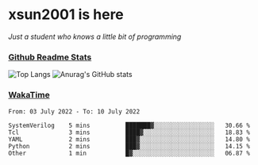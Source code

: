 # xsun2001 is here

*Just a student who knows a little bit of programming*

### [Github Readme Stats](https://github.com/anuraghazra/github-readme-stats)

![Top Langs](https://github-readme-stats.vercel.app/api/top-langs/?username=xsun2001&layout=compact&theme=radical) ![Anurag's GitHub stats](https://github-readme-stats.vercel.app/api?username=xsun2001&show_icons=true&theme=radical)

### [WakaTime](https://wakatime.com)

<!--START_SECTION:waka-->

```text
From: 03 July 2022 - To: 10 July 2022

SystemVerilog    5 mins          ███████▓░░░░░░░░░░░░░░░░░   30.66 %
Tcl              3 mins          ████▓░░░░░░░░░░░░░░░░░░░░   18.83 %
YAML             2 mins          ███▓░░░░░░░░░░░░░░░░░░░░░   14.80 %
Python           2 mins          ███▓░░░░░░░░░░░░░░░░░░░░░   14.15 %
Other            1 min           █▓░░░░░░░░░░░░░░░░░░░░░░░   06.87 %
```

<!--END_SECTION:waka-->
